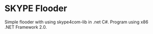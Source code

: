 SKYPE Flooder
=============

Simple flooder with using skype4com-lib in .net C#.
Program using x86 .NET Framework 2.0.


